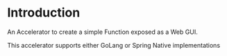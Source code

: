 # Introduction
An Accelerator to create a simple Function exposed as a Web GUI.

This accelerator supports either GoLang or Spring Native implementations

